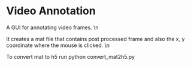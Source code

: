 # Video Annotation
A GUI for annotating video frames. \n
 
It creates a mat file that contains post processed frame and also the x, y coordinate where the mouse is clicked. \n

To convert mat to h5 run python convert_mat2h5.py
 
